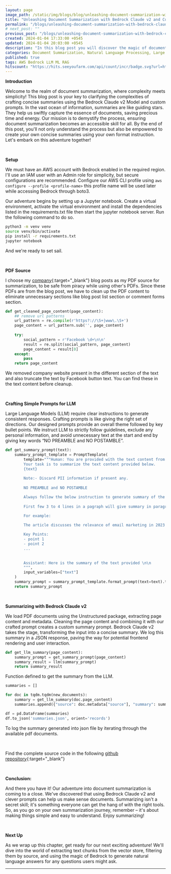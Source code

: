 ```yaml
---
layout: page
image_path: /static/img/blogs/blog/unleashing-document-summarization-with-bedrock-claude-v2-and-custom-prompts.png
title: "Unleashing Document Summarization with Bedrock Claude v2 and Custom Prompts"
permalink: "/blogs/unleashing-document-summarization-with-bedrock-claude-v2-and-custom-prompts/"
# next_post: ""
previous_post: "/blogs/unleashing-document-summarization-with-bedrock-claude-v2-and-custom-prompts/"
created: 2024-01-04 17:33:00 +0545
updated: 2024-01-04 20:03:00 +0545
description: "In this blog post you will discover the magic of document summarization with Bedrock Claude v2 and custom prompts. I'll guide you from setting up AWS credentials to unlocking the power of Large Language Models, breaking down each step. Witness how Bedrock transforms intricate content into easy-to-understand summaries and dumping into json to be rendered at frontend."
categories: Document Summarization, Natural Language Processing, Large Language Models, Text Analytics, Information Retrieval
published: true
tags: AWS Bedrock LLM ML RAG
hitscount: "https://hits.seeyoufarm.com/api/count/incr/badge.svg?url=https%3A%2F%2Fshishirsubedi.com%2Fblogs%2Funleashing-document-summarization-with-bedrock-claude-v2-and-custom-prompts%2F&count_bg=%232E3439&title_bg=%23FF0000&icon=&icon_color=%23E7E7E7&title=Visited&edge_flat=false"
---
```

**Introduction**

Welcome to the realm of document summarization, where complexity meets simplicity! This blog post is your key to clarifying the complexities of crafting concise summaries using the Bedrock Claude v2 Model and custom prompts. In the vast ocean of information, summaries are like guiding stars. They help us swiftly capture the essence of documents, saving precious time and energy. Our mission is to demystify the process, ensuring document summarization becomes an accessible skill for all. By the end of this post, you'll not only understand the process but also be empowered to create your own concise summaries using your own format instruction. Let's embark on this adventure together!

<br />

**Setup**

We must have an AWS account with Bedrock enabled in the required region. I'll use an IAM user with an Admin role for simplicity, but secure configurations are recommended. Configure our AWS CLI profile using `aws configure --profile <profile-name>` this profile name will be used later while accessing Bedrock through boto3.

Our adventure begins by setting up a Jupyter notebook. Create a virtual environment, activate the virtual environment and install the dependencies listed in the requirements.txt file then start the jupyter notebook server. Run the following command to do so.

```bash
python3 -m venv venv
source venv/bin/activate
pip install -r requirements.txt
jupyter notebook
```

And we're ready to set sail.


<br/>

**PDF Source**

I choose my [company](https://www.genesesolution.com/blogs/){:target="_blank"} blog posts as my PDF source for summarization, to be safe from piracy while using other's PDFs. Since these PDFs are from the blog post, we have to clean up the PDF content to eliminate unnecessary sections like blog post list section or comment forms section.

```python
def get_cleaned_page_content(page_content):
    ## remove url patterns
    url_pattern = re.compile(r'https?://\S+|www\.\S+')
    page_content = url_pattern.sub('', page_content)
    
    try:
        social_pattern = r'Facebook \d+\n\n'
        result = re.split(social_pattern, page_content)
        page_content = result[0]
    except:
        pass
    return page_content
```

We removed company website present in the different section of the text and also truncate the text by Facebook button text. You can find these in the text content before cleanup.

<br />


**Crafting Simple Prompts for LLM**

Large Language Models (LLM) require clear instructions to generate consistent responses. Crafting prompts is like giving the right set of directions. Our designed prompts provide an overall theme followed by key bullet points. We instruct LLM to strictly follow guidelines, exclude any personal information, and avoid unnecessary text at the start and end by giving key words “NO PREAMBLE and NO POSTAMBLE”.

```python
def get_summary_prompt(text):
    summary_prompt_template = PromptTemplate(
        template="""Human: You are provided with the text content from a pdf document.
        Your task is to summarize the text content provided below.
        {text}
        
        Note:- Discard PII information if present any. 
        
        NO PREAMBLE and NO POSTAMBLE

        Always follow the below instruction to generate summary of the content - 
        
        First few 3 to 4 lines in a pagraph will give summary in paragraph mode then will followed by key points as summary.

        For example:

        The article discusses the relevance of email marketing in 2023 and explores various trends impacting this marketing strategy and so on.
        
        Key Points:
        - point 1
        - point 2
        ...
        
        
        Assistant: Here is the summary of the text provided \n\n
        """,
        input_variables=["text"]
    )
    summary_prompt = summary_prompt_template.format_prompt(text=text).to_string()
    return summary_prompt
```

<br />

**Summarizing with Bedrock Claude v2**

We load PDF documents using the Unstructured package, extracting page content and metadata. Cleaning the page content and combining it with our crafted prompt creates a custom summary prompt. Bedrock Claude v2 takes the stage, transforming the input into a concise summary. We log this summary in a JSON response, paving the way for potential frontend rendering and user interaction.

```python
def get_llm_summary(page_content):
    summary_prompt = get_summary_prompt(page_content)
    summary_result = llm(summary_prompt)
    return summary_result
```

Function defined to get the summary from the LLM.

```python
summaries = []

for doc in tqdm.tqdm(new_documents):
    summary = get_llm_summary(doc.page_content)
    summaries.append({"source": doc.metadata["source"], "summary": summary})

df = pd.DataFrame(summaries)
df.to_json('summaries.json', orient='records')
```

To log the summary generated into json file by iterating through the available pdf documents.

<br />

Find the complete source code in the following [github repository](https://github.com/ccir41/llm-applications){:target="_blank"}

<br />

**Conclusion:**

And there you have it! Our adventure into document summarization is coming to a close. We've discovered that using Bedrock Claude v2 and clever prompts can help us make sense documents. Summarizing isn't a secret skill; it's something everyone can get the hang of with the right tools. So, as you go on your own summarization journey, remember – it's about making things simple and easy to understand. Enjoy summarizing!

<br />

**Next Up**

As we wrap up this chapter, get ready for our next exciting adventure! We'll dive into the world of extracting text chunks from the vector store, filtering them by source, and using the magic of Bedrock to generate natural language answers for any questions users might ask.

---